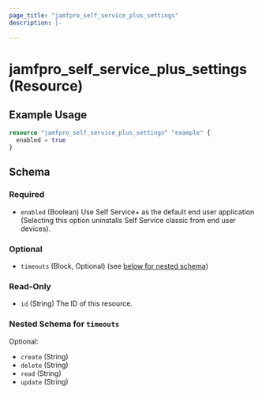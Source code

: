```yaml
---
page_title: "jamfpro_self_service_plus_settings"
description: |-
  
---
```


# jamfpro_self_service_plus_settings (Resource)


## Example Usage
```terraform
resource "jamfpro_self_service_plus_settings" "example" {
  enabled = true
}
```

<!-- schema generated by tfplugindocs -->
## Schema

### Required

- `enabled` (Boolean) Use Self Service+ as the default end user application (Selecting this option uninstalls Self Service classic from end user devices).

### Optional

- `timeouts` (Block, Optional) (see [below for nested schema](#nestedblock--timeouts))

### Read-Only

- `id` (String) The ID of this resource.

<a id="nestedblock--timeouts"></a>
### Nested Schema for `timeouts`

Optional:

- `create` (String)
- `delete` (String)
- `read` (String)
- `update` (String)